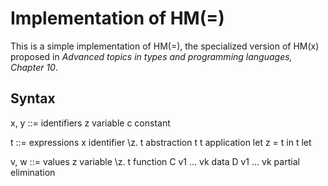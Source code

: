 # Implementation of HM(=)

This is a simple implementation of HM(=), the specialized version of HM(x)
proposed in *Advanced topics in types and programming languages, Chapter 10*.

## Syntax

  x, y ::=                 identifiers
           z               variable
           c               constant

  t    ::=                 expressions
           x               identifier
           \z. t           abstraction
           t t             application
           let z = t in t  let

  v, w ::=                 values
           z               variable
           \z. t           function
           C v1 ... vk     data
           D v1 ... vk     partial elimination

